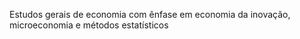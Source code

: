 Estudos gerais de economia com ênfase em economia da inovação, microeconomia e métodos estatísticos
